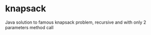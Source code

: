 # knapsack
Java solution to famous knapsack problem, recursive and with only 2 parameters method call
